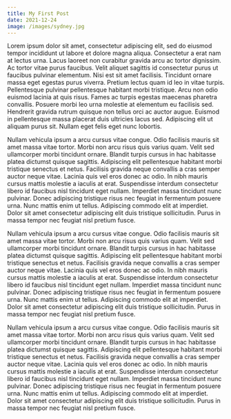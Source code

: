 ```yaml
---
title: My First Post
date: 2021-12-24
image: /images/sydney.jpg
---
```


Lorem ipsum dolor sit amet, consectetur adipiscing elit, sed do eiusmod tempor incididunt ut labore et dolore magna aliqua. Consectetur a erat nam at lectus urna. Lacus laoreet non curabitur gravida arcu ac tortor dignissim. Ac tortor vitae purus faucibus. Velit aliquet sagittis id consectetur purus ut faucibus pulvinar elementum. Nisi est sit amet facilisis. Tincidunt ornare massa eget egestas purus viverra. Pretium lectus quam id leo in vitae turpis. Pellentesque pulvinar pellentesque habitant morbi tristique. Arcu non odio euismod lacinia at quis risus. Fames ac turpis egestas maecenas pharetra convallis. Posuere morbi leo urna molestie at elementum eu facilisis sed. Hendrerit gravida rutrum quisque non tellus orci ac auctor augue. Euismod in pellentesque massa placerat duis ultricies lacus sed. Adipiscing elit ut aliquam purus sit. Nullam eget felis eget nunc lobortis.

Nullam vehicula ipsum a arcu cursus vitae congue. Odio facilisis mauris sit amet massa vitae tortor. Morbi non arcu risus quis varius quam. Velit sed ullamcorper morbi tincidunt ornare. Blandit turpis cursus in hac habitasse platea dictumst quisque sagittis. Adipiscing elit pellentesque habitant morbi tristique senectus et netus. Facilisis gravida neque convallis a cras semper auctor neque vitae. Lacinia quis vel eros donec ac odio. In nibh mauris cursus mattis molestie a iaculis at erat. Suspendisse interdum consectetur libero id faucibus nisl tincidunt eget nullam. Imperdiet massa tincidunt nunc pulvinar. Donec adipiscing tristique risus nec feugiat in fermentum posuere urna. Nunc mattis enim ut tellus. Adipiscing commodo elit at imperdiet. Dolor sit amet consectetur adipiscing elit duis tristique sollicitudin. Purus in massa tempor nec feugiat nisl pretium fusce.


Nullam vehicula ipsum a arcu cursus vitae congue. Odio facilisis mauris sit amet massa vitae tortor. Morbi non arcu risus quis varius quam. Velit sed ullamcorper morbi tincidunt ornare. Blandit turpis cursus in hac habitasse platea dictumst quisque sagittis. Adipiscing elit pellentesque habitant morbi tristique senectus et netus. Facilisis gravida neque convallis a cras semper auctor neque vitae. Lacinia quis vel eros donec ac odio. In nibh mauris cursus mattis molestie a iaculis at erat. Suspendisse interdum consectetur libero id faucibus nisl tincidunt eget nullam. Imperdiet massa tincidunt nunc pulvinar. Donec adipiscing tristique risus nec feugiat in fermentum posuere urna. Nunc mattis enim ut tellus. Adipiscing commodo elit at imperdiet. Dolor sit amet consectetur adipiscing elit duis tristique sollicitudin. Purus in massa tempor nec feugiat nisl pretium fusce.


Nullam vehicula ipsum a arcu cursus vitae congue. Odio facilisis mauris sit amet massa vitae tortor. Morbi non arcu risus quis varius quam. Velit sed ullamcorper morbi tincidunt ornare. Blandit turpis cursus in hac habitasse platea dictumst quisque sagittis. Adipiscing elit pellentesque habitant morbi tristique senectus et netus. Facilisis gravida neque convallis a cras semper auctor neque vitae. Lacinia quis vel eros donec ac odio. In nibh mauris cursus mattis molestie a iaculis at erat. Suspendisse interdum consectetur libero id faucibus nisl tincidunt eget nullam. Imperdiet massa tincidunt nunc pulvinar. Donec adipiscing tristique risus nec feugiat in fermentum posuere urna. Nunc mattis enim ut tellus. Adipiscing commodo elit at imperdiet. Dolor sit amet consectetur adipiscing elit duis tristique sollicitudin. Purus in massa tempor nec feugiat nisl pretium fusce.
